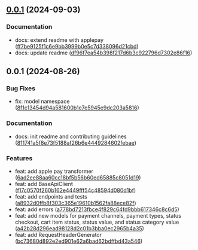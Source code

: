 ## [0.0.1](https://github.com/PAYONE-GmbH/PCP-ServerSDK-DotNet/compare/v0.0.2...v0.0.1) (2024-09-03)

### Documentation

* docs: extend readme with applepay ([ff7be9125f1c6e9bb3999b0e5c7d338096d21cbd](https://github.com/PAYONE-GmbH/PCP-ServerSDK-DotNet/commit/ff7be9125f1c6e9bb3999b0e5c7d338096d21cbd))
* docs: update readme ([df96f7ea54b398f217d6b3c922796d7302e86f16](https://github.com/PAYONE-GmbH/PCP-ServerSDK-DotNet/commit/df96f7ea54b398f217d6b3c922796d7302e86f16))

## 0.0.1 (2024-08-26)

### Bug Fixes

* fix: model namespace ([8f1c13454d94a581600b1e7e5945e9dc203a5816](https://github.com/PAYONE-GmbH/PCP-ServerSDK-DotNet/commit/8f1c13454d94a581600b1e7e5945e9dc203a5816))

### Documentation

* docs: init readme and contributing guidelines ([811741a5f8e73f5188af26b6e4449284602febae](https://github.com/PAYONE-GmbH/PCP-ServerSDK-DotNet/commit/811741a5f8e73f5188af26b6e4449284602febae))

### Features

* feat: add apple pay transformer ([6ad2ee88aa60cc18bf5b56b60ed65885c8051d19](https://github.com/PAYONE-GmbH/PCP-ServerSDK-DotNet/commit/6ad2ee88aa60cc18bf5b56b60ed65885c8051d19))
* feat: add BaseApiClient ([f17c0570f260b162e4449fff54c48594d080d1bf](https://github.com/PAYONE-GmbH/PCP-ServerSDK-DotNet/commit/f17c0570f260b162e4449fff54c48594d080d1bf))
* feat: add endpoints and tests ([a8932d0ffb8f303c365e19610b1562fa88ece82f](https://github.com/PAYONE-GmbH/PCP-ServerSDK-DotNet/commit/a8932d0ffb8f303c365e19610b1562fa88ece82f))
* feat: add errors ([a778bd7213fbce4f829c64fd9bbb617346c8c6d5](https://github.com/PAYONE-GmbH/PCP-ServerSDK-DotNet/commit/a778bd7213fbce4f829c64fd9bbb617346c8c6d5))
* feat: add new models for payment channels, payment types, status checkout, cart item status, status value, and status category value ([a42b28d296ead98128d2c01b3bba0ec2965b4a35](https://github.com/PAYONE-GmbH/PCP-ServerSDK-DotNet/commit/a42b28d296ead98128d2c01b3bba0ec2965b4a35))
* feat: add RequestHeaderGenerator ([bc73680d892e2ed901e62a6bad62bdffbd43a546](https://github.com/PAYONE-GmbH/PCP-ServerSDK-DotNet/commit/bc73680d892e2ed901e62a6bad62bdffbd43a546))

